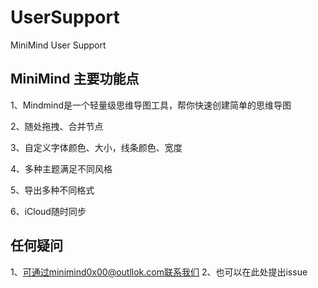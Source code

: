 # UserSupport
MiniMind User Support

## MiniMind 主要功能点

1、Mindmind是一个轻量级思维导图工具，帮你快速创建简单的思维导图

2、随处拖拽、合并节点

3、自定义字体颜色、大小，线条颜色、宽度

4、多种主题满足不同风格

5、导出多种不同格式

6、iCloud随时同步

## 任何疑问
1、可通过minimind0x00@outllok.com联系我们
2、也可以在此处提出issue
